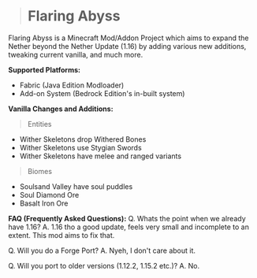 > # Flaring Abyss
Flaring Abyss is a Minecraft Mod/Addon Project which aims to expand the Nether beyond the Nether Update (1.16) by adding various new additions, tweaking current vanilla, and much more. 

**Supported Platforms:**
- Fabric (Java Edition Modloader)
- Add-on System (Bedrock Edition's in-built system)

**Vanilla Changes and Additions:**
> Entities
- Wither Skeletons drop Withered Bones
- Wither Skeletons use Stygian Swords
- Wither Skeletons have melee and ranged variants
> Biomes
- Soulsand Valley have soul puddles
- Soul Diamond Ore
- Basalt Iron Ore

**FAQ (Frequently Asked Questions):**
Q. Whats the point when we already have 1.16?
A. 1.16 tho a good update, feels very small and incomplete to an extent. This mod aims to fix that.

Q. Will you do a Forge Port?
A. Nyeh, I don't care about it.

Q. Will you port to older versions (1.12.2, 1.15.2 etc.)?
A. No.